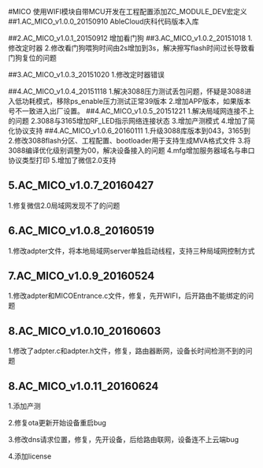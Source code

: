 #MICO
使用WIFI模块自带MCU开发在工程配置添加ZC_MODULE_DEV宏定义
##1.AC_MICO_v1.0.0_20150910
AbleCloud庆科代码版本入库

##2.AC_MICO_v1.0.1_20150912
 增加看门狗
##3.AC_MICO_v1.0.2_20151018
1.修改定时器
2.修改看门狗喂狗时间由2s增加到3s，解决擦写flash时间过长导致看门狗复位的问题

##3.AC_MICO_v1.0.3_20151020
1.修改定时器错误

##4.AC_MICO_v1.0.4_20151118
1.解决3088压力测试丢包问题，怀疑是3088进入低功耗模式，移除ps_enable压力测试正常39版本
2.增加APP版本，如果版本号不一致进入出厂设置。
##4.AC_MICO_v1.0.5_20151221
1.解决局域网连接不上的问题
2.3088与3165增加RF_LED指示网络连接状态
3.增加产测模式
4.增加了简化协议支持
##4.AC_MICO_v1.0.6_20160111
1.升级3088库版本到043，3165到
2.修改3088flash分区、工程配置、bootloader用于支持生成MVA格式文件
3.将3088编译优化级别调整为00，解决设备接入的问题
4.mfg增加服务器域名与串口协议类型打印
5.增加了微信2.0支持

## 5.AC_MICO_v1.0.7_20160427

1.修复微信2.0局域网发现不了的问题

## 6.AC_MICO_v1.0.8_20160519

1.修改adpter文件，将本地局域网server单独启动线程，支持三种局域网控制方式

## 7.AC_MICO_v1.0.9_20160524

1.修改adpter和MICOEntrance.c文件，修复，先开WIFI，后开路由不能绑定的问题

## 8.AC_MICO_v1.0.10_20160603

1.修改了adpter.c和adpter.h文件，修复，路由器断网，设备长时间检测不到的问题

## 8.AC_MICO_v1.0.11_20160624

1.添加产测

2.修复ota更新开始设备重启bug

3.修改dns请求位置，修复，先开设备，后给路由联网，设备连不上云端bug

4.添加license